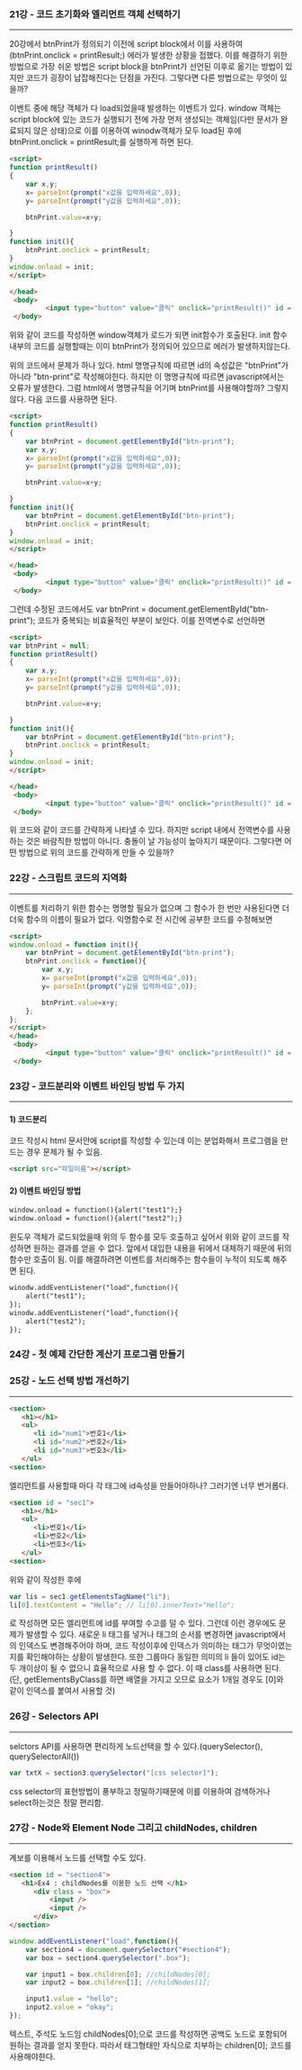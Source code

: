 ### 21강 - 코드 초기화와 엘리먼트 객체 선택하기  
---  
20강에서 btnPrint가 정의되기 이전에 script block에서 이를 사용하여(btnPrint.onclick = printResult;) 에러가 발생한 상황을 접했다.
이를 해결하기 위한 방법으로 가장 쉬운 방법은 script block을 btnPrint가 선언된 이후로 옮기는 방법이 있지만 
코드가 굉장이 납잡해진다는 단점을 가진다. 그렇다면 다른 방법으로는 무엇이 있을까?


이벤트 중에 해당 객체가 다 load되었을때 발생하는 이벤트가 있다. window 객체는 script block에 있는 코드가 실행되기 전에 가장 먼저 생성되는 객체임(다만 문서가 완료되지 않은 상태)으로 이를 이용하여 winodw객체가 모두 load된 후에 btnPrint.onclick = printResult;를 실행하게 하면 된다.

```html
<script>
function printResult()
{
    var x,y;
    x= parseInt(prompt("x값을 입력하세요",0)); 
    y= parseInt(prompt("y값을 입력하세요",0));

    btnPrint.value=x+y;

} 
function init(){
    btnPrint.onclick = printResult;
}
window.onload = init;
</script>

</head>
 <body>
         <input type="button" value="클릭" onclick="printResult()" id = "btnPrint"/>    
 </body>
```  
위와 같이 코드를 작성하면 window객체가 로드가 되면 init함수가 호출된다. init 함수내부의 코드를 실행할때는 이미 btnPrint가 정의되어 있으므로 에러가 발생하지않는다.  
  
위의 코드에서 문제가 하나 있다. html 명명규칙에 따르면 id의 속성값은 "btnPrint"가 아니라 "btn-print"로 작성해야한다.
하지만 이 명명규칙에 따르면 javascript에서는 오류가 발생한다. 그럼 html에서 명명규칙을 어기며 btnPrint를 사용해야할까? 그렇지않다.
다음 코드를 사용하면 된다.  
```html
<script>
function printResult()
{
    var btnPrint = document.getElementById("btn-print");
    var x,y;
    x= parseInt(prompt("x값을 입력하세요",0)); 
    y= parseInt(prompt("y값을 입력하세요",0));

    btnPrint.value=x+y;

} 
function init(){
    var btnPrint = document.getElementById("btn-print");
    btnPrint.onclick = printResult;
}
window.onload = init;
</script>

</head>
 <body>
         <input type="button" value="클릭" onclick="printResult()" id = "btn-print"/>    
 </body>
```  
그런데 수정된 코드에서도 var btnPrint = document.getElementById("btn-print"); 코드가 중복되는 비효율적인 부분이 보인다.
이를 전역변수로 선언하면  
```html
<script>
var btnPrint = null;
function printResult()
{
    var x,y;
    x= parseInt(prompt("x값을 입력하세요",0)); 
    y= parseInt(prompt("y값을 입력하세요",0));

    btnPrint.value=x+y;

} 
function init(){
    var btnPrint = document.getElementById("btn-print");
    btnPrint.onclick = printResult;
}
window.onload = init;
</script>

</head>
 <body>
         <input type="button" value="클릭" onclick="printResult()" id = "btn-print"/>    
 </body>
``` 
위 코드와 같이 코드를 간략하게 나타낼 수 있다. 하지만 script 내에서 전역변수를 사용하는 것은 바람직한 방법이 아니다. 충돌이 날 가능성이 높아지기 때문이다. 그렇다면 어떤 방법으로 위의 코드를 간략하게 만들 수 있을까?



### 22강 - 스크립트 코드의 지역화
---  
이벤트를 처리하기 위한 함수는 명명할 필요가 없으며 그 함수가 한 번만 사용된다면 더더욱 함수의 이름이 필요가 없다. 익명함수로 전 시간에 공부한 코드를 수정해보면
```html
<script>
window.onload = function init(){
    var btnPrint = document.getElementById("btn-print");
    btnPrint.onclick = function(){
        var x,y;
        x= parseInt(prompt("x값을 입력하세요",0)); 
        y= parseInt(prompt("y값을 입력하세요",0));

        btnPrint.value=x+y;
    };
};
</script>
</head>
 <body>
         <input type="button" value="클릭" onclick="printResult()" id = "btn-print"/>    
 </body>
```  
### 23강 - 코드분리와 이벤트 바인딩 방법 두 가지
---   
#### 1) 코드분리
코드 작성시 html 문서안에 script를 작성할 수 있는데 이는 분업화해서 프로그램을 만드는 경우 문제가 될 수 있음.
```html
<script src="파일이름"></script>
```  
#### 2) 이벤트 바인딩 방법

```html
window.onload = function(){alert("test1");}
window.onload = function(){alert("test2");}
```  
윈도우 객체가 로드되었을때 위의 두 함수를 모두 호출하고 싶어서 위와 같이 코드를 작성하면 원하는 결과를 얻을 수 없다. 앞에서 대입한 내용을 뒤에서 대체하기 때문에 뒤의 함수만 호출이 됨. 이를 해결하려면 이벤트를 처리해주는 함수들이 누적이 되도록 해주면 된다.

```html
winodw.addEventListener("load",function(){
    alert("test1");
});
winodw.addEventListener("load",function(){
    alert("test2");
});
```  

### 24강 - 첫 예제 간단한 계산기 프로그램 만들기  
### 25강 - 노드 선택 방법 개선하기  
---  
```html  
<section>
   <h1></h1>
   <ul>
      <li id="num1">번호1</li>
      <li id="num2">번호2</li>
      <li id="num3">번호3</li>
   </ul>
<section>
```  
엘리먼트를 사용할때 마다 각 태그에 id속성을 만들어야하나? 그러기엔 너무 번거롭다.

```html  
<section id = "sec1">
   <h1></h1>
   <ul>
      <li>번호1</li>
      <li>번호2</li>
      <li>번호3</li>
   </ul>
<section>
```  
위와 같이 작성한 후에
```javascript
var lis = sec1.getElementsTagName("li");
li[0].textContent = "Hello"; // li[0].innerText="Hello";
```  
로 작성하면 모든 엘리먼트에 id를 부여할 수고를 덜 수 있다. 그런데 이런 경우에도 문제가 발생할 수 있다.
새로운 li 태그를 넣거나 태그의 순서를 변경하면 javascript에서의 인덱스도 변경해주어야 하며, 코드 작성이후에 인덱스가 의미하는 태그가 무엇이였는지를 확인해야하는 상황이 발생한다. 또한 그룹마다 동일한 의미의 li 들이 있어도 id는 두 개이상이 될 수 없으니 효율적으로 사용 할 수 없다. 이 때 class를 사용하면 된다.(단, getElementsByClass를 하면 배열을 가지고 오므로 요소가 1개일 경우도 [0]와 같이 인덱스를 붙여서 사용할 것)  


### 26강 - Selectors API    
---  
selctors API를 사용하면 편리하게 노드선택을 할 수 있다.(querySelector(), querySelectorAll())
```javascript
var txtX = section3.querySelector("[css selector]");
```
css selector의 표현방법이 풍부하고 정밀하기때문에 이를 이용하여 검색하거나 select하는것은 정말 편리함.

### 27강 - Node와 Element Node 그리고 childNodes, children
---   
계보를 이용해서 노드를 선택할 수도 있다.  
```html
<section id = "section4">
   <h1>Ex4 : childNodes를 이용한 노드 선택 </h1>
      <div class = "box">
          <input />
          <input />
      </div>
</section>

```

```javascript
window.addEventListener("load",function(){
    var section4 = document.querySelector("#section4");
    var box = section4.querySelector(".box");

    var input1 = box.children[0]; //childNodes[0];
    var input2 = box.children[1]; //childNodes[1];

    input1.value = "hello";
    input2.value = "okay";
});
```


텍스트, 주석도 노드임 childNodes[0];으로 코드를 작성하면 공백도 노드로 포함되어 원하는 결과를 얻지 못한다.
따라서 태그형태만 자식으로 치부하는 children[0]; 코드를 사용해야한다.
